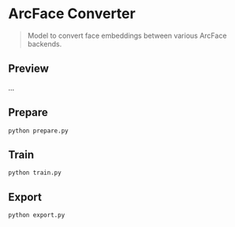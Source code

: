 ArcFace Converter
=================

> Model to convert face embeddings between various ArcFace backends.


Preview
-------

...


Prepare
-------

```
python prepare.py
```


Train
-----

```
python train.py
```


Export
-----

```
python export.py
```
